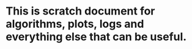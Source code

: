 # This is scratch document for algorithms, plots, logs and everything else that can be useful.
### 
